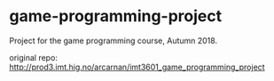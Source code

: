 # game-programming-project
Project for the game programming course, Autumn 2018. 

original repo: http://prod3.imt.hig.no/arcarnan/imt3601_game_programming_project
